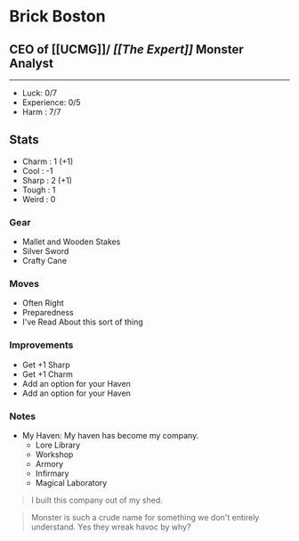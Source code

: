 # Brick Boston
## CEO of [[UCMG]]/ *[[The Expert]]* Monster Analyst 
---
 - Luck: 0/7
 - Experience: 0/5 
 - Harm : 7/7

## Stats
- Charm : 1 (+1)
- Cool : -1
- Sharp : 2 (+1)
- Tough : 1
- Weird : 0
 
### Gear
- Mallet and Wooden Stakes
- Silver Sword
- Crafty Cane

### Moves
- Often Right
- Preparedness
- I've Read About this sort of thing

### Improvements
- Get +1 Sharp
- Get +1 Charm
- Add an option for your Haven
- Add an option for your Haven

### Notes
- My Haven: My haven has become my company. 
	- Lore Library
	- Workshop
	- Armory
	- Infirmary
	- Magical Laboratory

> I built this company out of my shed.

> Monster is such a crude name for something we don't entirely understand. Yes they wreak havoc by why? 